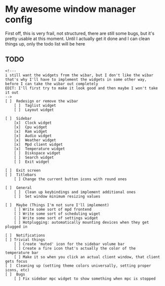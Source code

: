 # My awesome window manager config

First off, this is very frail, not structured, there are still some bugs,
but it's pretty usable at this moment.
Until I actually get it done and I can clean things up, only the todo list
will be here

## TODO
    <!--- 
    i still want the widgets from the wibar, but I don't like the wibar
    that's why I'll have to implement the widgets in some other way,
    before I can take the wibar out completely
    EDIT: I'll first try to make it look good and then maybe I won't take it out
    -->
    [ ]  Redesign or remove the wibar
        [ ]  Taglist widget
        [ ]  Layout widget

    [ ]  Sidebar
        [x]  Clock widget
        [x]  Cpu widget
        [x]  Ram widget
        [x]  Audio widget
        [x]  Weather widget
        [x]  Mpd client widget
        [x]  Temperature widget
        [ ]  Diskspace widget
        [ ]  Search widget
        [ ]  Exit widget

    [ ]  Exit screen
    [ ]  Titlebars
        [ ] Change the current button icons with round ones

    [ ]  General
        [ ]  Clean up keybindings and implement additional ones
        [ ]  Set window minimum resizing values

    [ ]  Maybe (Things I'm not sure I'll implement)
        [ ] Write some sort of mpd frontend
        [ ] Write some sort of scheduling wiget
        [ ] Write some sort of settings widget
        [ ] Hotplugging: automatically mounting devices when they get plugged in

    [ ]  Notifications
    [ ] Trivial things
        [ ] Create 'muted' icon for the sidebar volume bar 
        [ ] Create a fire icon that's actually the color of the temperature bar
        [ ] Make it so when you click an actual client window, that client gets focus
    [ ]  Cleaning up (setting theme colors universally, setting proper icons, etc)
    [ ]  Bugs
        [ ] Fix sidebar mpc widget to show something when mpc is stopped


